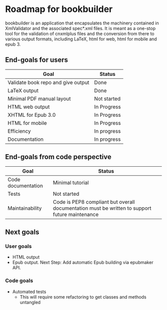 # Roadmap for bookbuilder
bookbuilder is an application that encapsulates the machinery contained in
XmlValidator and the associated spec\*.xml files. It is meant as a one-stop
tool for the validation of cnxmlplus files and the conversion from there to 
various output formats, including LaTeX, html for web, html for mobile and epub
3.


## End-goals for users

 Goal                                      | Status 
-------------------------------------------|--------
Validate book repo and give output         | Done
LaTeX output                               | Done
Minimal PDF manual layout                  | Not started
HTML web output                            | In Progress
XHTML for Epub 3.0                         | In Progress
HTML for mobile                            | In Progress
Efficiency                                 | In progress
Documentation                              | In progress

## End-goals from code perspective

 Goal                                      | Status 
-------------------------------------------|--------
Code documentation                         | Minimal tutorial
Tests                                      | Not started
Maintainability                            | Code is PEP8 compliant but overall documentation must be written to support future maintenance



## Next goals

### User goals

*   HTML output
*   Epub output. Next Step: Add automatic Epub building via epubmaker API.


### Code goals

*   Automated tests
    * This will require some refactoring to get classes and methods untangled
